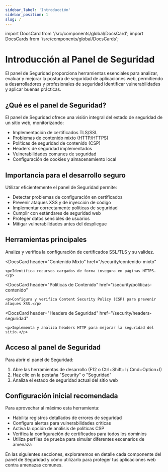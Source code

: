 ```yaml
---
sidebar_label: 'Introducción'
sidebar_position: 1
slug: /
---
```


import DocsCard from '/src/components/global/DocsCard';
import DocsCards from '/src/components/global/DocsCards';

# Introducción al Panel de Seguridad

El panel de Seguridad proporciona herramientas esenciales para analizar, evaluar y mejorar la postura de seguridad de aplicaciones web, permitiendo a desarrolladores y profesionales de seguridad identificar vulnerabilidades y aplicar buenas prácticas.

## ¿Qué es el panel de Seguridad?

El panel de Seguridad ofrece una visión integral del estado de seguridad de un sitio web, monitorizando:

- Implementación de certificados TLS/SSL
- Problemas de contenido mixto (HTTP/HTTPS)
- Políticas de seguridad de contenido (CSP)
- Headers de seguridad implementados
- Vulnerabilidades comunes de seguridad
- Configuración de cookies y almacenamiento local

## Importancia para el desarrollo seguro

Utilizar eficientemente el panel de Seguridad permite:

- Detectar problemas de configuración en certificados
- Prevenir ataques XSS y de inyección de código
- Implementar correctamente políticas de seguridad
- Cumplir con estándares de seguridad web
- Proteger datos sensibles de usuarios
- Mitigar vulnerabilidades antes del despliegue

## Herramientas principales

<DocsCards>
  <DocsCard
    header="Certificados"
    href="/security/certificados"
  >
    <p>Analiza y verifica la configuración de certificados SSL/TLS y su validez.</p>
  </DocsCard>
  
  <DocsCard
    header="Contenido Mixto"
    href="/security/contenido-mixto"
  >
    <p>Identifica recursos cargados de forma insegura en páginas HTTPS.</p>
  </DocsCard>
  
  <DocsCard
    header="Políticas de Contenido"
    href="/security/politicas-contenido"
  >
    <p>Configura y verifica Content Security Policy (CSP) para prevenir ataques XSS.</p>
  </DocsCard>
  
  <DocsCard
    header="Headers de Seguridad"
    href="/security/headers-seguridad"
  >
    <p>Implementa y analiza headers HTTP para mejorar la seguridad del sitio.</p>
  </DocsCard>
</DocsCards>

## Acceso al panel de Seguridad

Para abrir el panel de Seguridad:

1. Abre las herramientas de desarrollo (F12 o Ctrl+Shift+I / Cmd+Option+I)
2. Haz clic en la pestaña "Security" o "Seguridad"
3. Analiza el estado de seguridad actual del sitio web

## Configuración inicial recomendada

Para aprovechar al máximo esta herramienta:

- Habilita registros detallados de errores de seguridad
- Configura alertas para vulnerabilidades críticas
- Activa la opción de análisis de políticas CSP
- Verifica la configuración de certificados para todos los dominios
- Utiliza perfiles de prueba para simular diferentes escenarios de amenaza

En las siguientes secciones, exploraremos en detalle cada componente del panel de Seguridad y cómo utilizarlo para proteger tus aplicaciones web contra amenazas comunes.